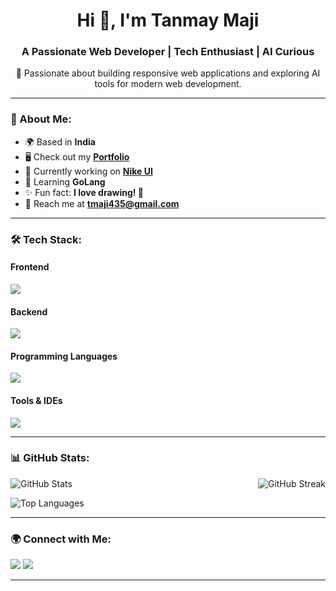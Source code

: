 <h1 align="center">Hi 👋, I'm Tanmay Maji</h1>
<h3 align="center">A Passionate Web Developer | Tech Enthusiast | AI Curious</h3>

<p align="center">
🚀 Passionate about building responsive web applications and exploring AI tools for modern web development.
</p>

---

### 🌟 About Me:
- 🌍 Based in **India**
- 🖥️ Check out my **[Portfolio](http://new-portfolio-hny6i8624-z-eus143s-projects.vercel.app/)**
- 🚀 Currently working on **[Nike UI](http://nike-ui-three.vercel.app/)**
- 🧠 Learning **GoLang**
- ✨ Fun fact: **I love drawing! 🎨**
- 📧 Reach me at **[tmaji435@gmail.com](mailto:tmaji435@gmail.com)**

---

### 🛠️ Tech Stack:
#### **Frontend**
<p align="left">
<img src="https://skillicons.dev/icons?i=html,css,js,react,tailwind,materialui,vite" />
</p>

#### **Backend**
<p align="left">
<img src="https://skillicons.dev/icons?i=nodejs,express,mongodb,mysql" />
</p>

#### **Programming Languages**
<p align="left">
<img src="https://skillicons.dev/icons?i=python,java,cpp,go" />
</p>

#### **Tools & IDEs**
<p align="left">
<img src="https://skillicons.dev/icons?i=vscode,sublime,figma" />
</p>

---

### 📊 GitHub Stats:
<p display="flex">
  <img src="https://github-readme-stats.vercel.app/api?username=z-eus143&show_icons=true&theme=radical" alt="GitHub Stats" />
  <img src="https://github-readme-streak-stats.herokuapp.com/?user=z-eus143&theme=radical" alt="GitHub Streak" align="right"/>
</p>
  <img src="https://github-readme-stats.vercel.app/api/top-langs/?username=z-eus143&layout=compact&theme=radical" alt="Top Languages" />

---

### 🌍 Connect with Me:
<p align="left">
  <a href="https://github.com/z-eus143"><img src="https://skillicons.dev/icons?i=github" /></a>
    <a href="mailto:tmaji435@gmail.com"><img src="https://skillicons.dev/icons?i=gmail" /></a>
</p>

---


